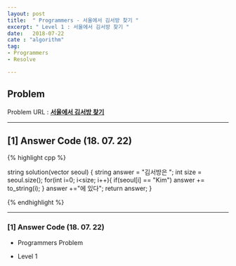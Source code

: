 ```yaml
---
layout: post
title:  " Programmers - 서울에서 김서방 찾기 "
excerpt: " Level 1 : 서울에서 김서방 찾기 "
date:   2018-07-22
cate : "algorithm"
tag:
- Programmers
- Resolve

---
```


## Problem 
Problem URL : **[서울에서 김서방 찾기](https://programmers.co.kr/learn/courses/30/lessons/12915)**

---

## [1] Answer Code (18. 07. 22)

{% highlight cpp %}

string solution(vector<string> seoul) {
    string answer = "김서방은 ";
    int size = seoul.size();
    for(int i=0; i<size; i++){
        if(seoul[i] == "Kim")
            answer += to_string(i);
    }
    answer +="에 있다";
    return answer;
}

{% endhighlight %}

---


### [1] Answer Code (18. 07. 22)

* Programmers Problem

* Level 1